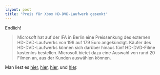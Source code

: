 ```yaml
---
layout: post
title: "Preis für Xbox HD-DVD-Laufwerk gesenkt"
---
```


Endlich!

> Microsoft hat auf der IFA in Berlin eine Preissenkung des externen HD-DVD-Laufwerks von 199 auf 179 Euro angekündigt. Käufer des HD-DVD-Laufwerks können sich darüber hinaus fünf HD-DVD-Filme kostenlos bestellen. Microsoft bietet dazu eine Auswahl von rund 20 Filmen an, aus der Kunden auswählen können.

Man liest es [hier][0], [hier][1], [hier][2], und [hier][3].

[0]: http://www.heise.de/newsticker/meldung/95296
[1]: http://www.xboxfront.de/news-1201-8141-Xbox_360_HD_DVD_Player.html
[2]: http://gamesnews.de/gotonews/?id=90500&url=%2F
[3]: http://www.xbox-archiv.de/?p=7959
